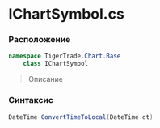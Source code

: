
# IChartSymbol.cs
### Расположение
```csharp
namespace TigerTrade.Chart.Base  
    class IChartSymbol
```

> Описание

### Синтаксис
```csharp
DateTime ConvertTimeToLocal(DateTime dt)
```
